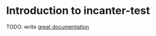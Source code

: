 # Introduction to incanter-test

TODO: write [great documentation](http://jacobian.org/writing/great-documentation/what-to-write/)
